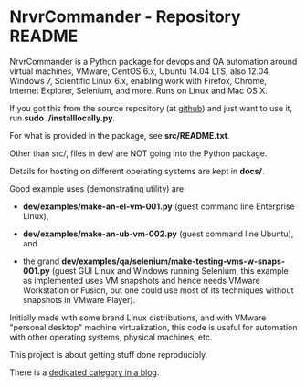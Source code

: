 # NrvrCommander - Repository README

NrvrCommander is a Python package for devops and QA automation around
virtual machines, VMware, CentOS 6.x, Ubuntu 14.04 LTS, also 12.04,
Windows 7, Scientific Linux 6.x,
enabling work with Firefox, Chrome, Internet Explorer, Selenium, and more.
Runs on Linux and Mac OS X.

If you got this from the source repository
(at [github](https://github.com/srguiwiz/nrvr-commander))
and just want to use it, run **sudo ./installlocally.py**.

For what is provided in the package, see **src/README.txt**.

Other than src/, files in dev/ are NOT going into the Python package.

Details for hosting on different operating systems are kept in **docs/**.

Good example uses (demonstrating utility) are

- **dev/examples/make-an-el-vm-001.py** (guest command line Enterprise Linux),

- **dev/examples/make-an-ub-vm-002.py** (guest command line Ubuntu), and

- the grand **dev/examples/qa/selenium/make-testing-vms-w-snaps-001.py**
(guest GUI Linux and Windows running Selenium, this example as implemented
uses VM snapshots and hence needs VMware Workstation or Fusion, but one
could use most of its techniques without snapshots in VMware Player).

Initially made with some brand Linux distributions, and
with VMware "personal desktop" machine virtualization,
this code is useful for automation with other operating systems,
physical machines, etc.

This project is about getting stuff done reproducibly.

There is a [dedicated category in a blog](http://leosbog.nrvr.com/category/nrvrcommander/).
